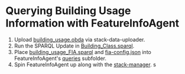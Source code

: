 # Querying Building Usage Information with FeatureInfoAgent
1) Upload [building_usage.obda](./building_usage.obda) via stack-data-uploader.
2) Run the SPARQL Update in [Building_Class.sparql](building_class.sparql).
3) Place [building_usage_FIA.sparql](queries/building_usage_FIA.sparql) and [fia-config.json](queries/fia-config.json) into FeatureInfoAgent's [queries](https://github.com/cambridge-cares/TheWorldAvatar/tree/main/Agents/FeatureInfoAgent/queries) subfolder.
4) Spin FeatureInfoAgent up along with the [stack-manager](https://github.com/cambridge-cares/TheWorldAvatar/tree/main/Deploy/stacks/dynamic/stack-manager#adding-the-feature-info-agent). s